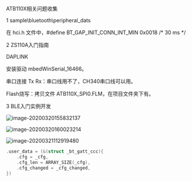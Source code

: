ATB110X相关问题收集

1 sample\bluetooth\peripheral_dats

在 hci.h 文件中，#define BT_GAP_INIT_CONN_INT_MIN 0x0018  /* 30 ms    */

2 ZS110A入门指南

DAPLINK

安装驱动 mbedWinSerial_16466。

串口连接 Tx Rx：串口线用不了，CH340串口线可以用。

Flash烧写：拷贝文件 ATB110X_SPI0.FLM，在项目文件夹下有。

3 BLE入门实例开发

![image-20200320155832137](C:\Users\chenjianhua\AppData\Roaming\Typora\typora-user-images\image-20200320155832137.png)

![image-20200320160023214](E:\Embedded-Notes\问题收集\image-20200320160023214.png)



![image-20200321112919480](E:\Embedded-Notes\问题收集\image-20200321112919480.png)



```c
.user_data = (&(struct _bt_gatt_ccc){
    .cfg = _cfg,
    .cfg_len = ARRAY_SIZE(_cfg),
    .cfg_changed = _cfg_changed,
})
```

